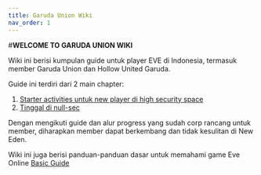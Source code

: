 ```yaml
---
title: Garuda Union Wiki
nav_order: 1
---
```

#__WELCOME TO GARUDA UNION WIKI__



Wiki ini berisi kumpulan guide untuk player EVE di Indonesia, termasuk member Garuda Union dan Hollow United Garuda.

Guide ini terdiri dari 2 main chapter:
1. [Starter activities untuk new player di high security space](highsec/highsec.html)
2. [Tinggal di null-sec](nullsec/nullsec.html)

Dengan mengikuti guide dan alur progress yang sudah corp rancang untuk member, diharapkan member dapat berkembang dan tidak kesulitan di New Eden.

Wiki ini juga berisi panduan-panduan dasar untuk memahami game Eve Online [Basic Guide](basicguide/basicguide.html)

